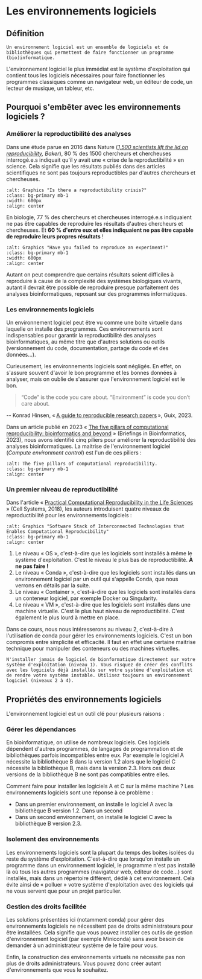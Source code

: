 # Les environnements logiciels

## Définition

```{note}
Un environnement logiciel est un ensemble de logiciels et de bibliothèques qui permettent de faire fonctionner un programme (bio)informatique.
```

L'environnement logiciel le plus immédiat est le système d'exploitation qui contient tous les logiciels nécessaires pour faire fonctionner les programmes classiques comme un navigateur web, un éditeur de code, un lecteur de musique, un tableur, etc.


## Pourquoi s'embêter avec les environnements logiciels ?

### Améliorer la reproductibilité des analyses

Dans une étude parue en 2016 dans Nature (*[1,500 scientists lift the lid on reproducibility](https://www.nature.com/articles/533452a), Baker*), 80 % des 1500 chercheurs et chercheuses interrogé.e.s indiquait qu'il y avait une « crise de la reproductibilité » en science. Cela signifie que les résultats publiés dans des articles scientifiques ne sont pas toujours reproductibles par d'autres chercheurs et chercheuses.

```{image} img/baker_nature_2016_1.jpg
:alt: Graphics "Is there a reproductibility crisis?"
:class: bg-primary mb-1
:width: 600px
:align: center
```

En biologie, 77 % des chercheurs et chercheuses interrogé.e.s indiquaient ne pas être capables de reproduire les résultats d'autres chercheurs et chercheuses. Et **60 % d'entre eux et elles indiquaient ne pas être capable de reproduire leurs propres résultats** !

```{image} img/baker_nature_2016_2.jpg
:alt: Graphics "Have you failed to reproduce an experiment?"
:class: bg-primary mb-1
:width: 600px
:align: center
```

Autant on peut comprendre que certains résultats soient difficiles à reproduire à cause de la complexité des systèmes biologiques vivants, autant il devrait être possible de reproduire presque parfaitement des analyses bioinformatiques, reposant sur des programmes informatiques.

### Les environnements logiciels

Un environnement logiciel peut être vu comme une boite virtuelle dans laquelle on installe des programmes. Ces environnements sont indispensables pour garantir la reproductibilité des analyses bioinformatiques, au même titre que d'autres solutions ou outils (versionnement du code, documentation, partage du code et des données...).

Curieusement, les environnements logiciels sont négligés. En effet, on s'assure souvent d'avoir le bon programme et les bonnes données à analyser, mais on oublie de s'assurer que l'environnement logiciel est le bon.

> “Code” is the code you care about. “Environment” is code you don’t care about.

-- Konrad Hinsen, « [A guide to reproducible research papers](https://hpc.guix.info/blog/2023/06/a-guide-to-reproducible-research-papers/) », Guix, 2023.


Dans un article publié en 2023 « [The five pillars of computational reproducibility: bioinformatics and beyond](https://academic.oup.com/bib/article/24/6/bbad375/7326135) » (Briefings in Bioinformatics, 2023), nous avons identifié cinq piliers pour améliorer la reproductibilité des analyses bioinformatiques. La maitrise de l'environnement logiciel (*Compute environment control*) est l'un de ces piliers :

```{image} img/ziemann_bib_2023.png
:alt: The five pillars of computational reproducibility.
:class: bg-primary mb-1
:align: center
```


### Un premier niveau de reproductibilité

Dans l'article « [Practical Computational Reproducibility in the Life Sciences](https://doi.org/10.1016/j.cels.2018.03.014) » (Cell Systems, 2018), les auteurs introduisent quatre niveaux de reproductibilité pour les environnements logiciels :

```{image} img/grunning_cell_systems_2018.png
:alt: Graphics "Software Stack of Interconnected Technologies that Enables Computational Reproducibility"
:class: bg-primary mb-1
:align: center
```

1. Le niveau « OS », c'est-à-dire que les logiciels sont installés à même le système d'exploitation. C'est le niveau le plus bas de reproductibilité. **À ne pas faire !**
2. Le niveau « Conda », c'est-à-dire que les logiciels sont installés dans un environnement logiciel par un outil qui s'appelle Conda, que nous verrons en détails par la suite.
3. Le niveau « Container », c'est-à-dire que les logiciels sont installés dans un conteneur logiciel, par exemple Docker ou Singularity.
4. Le niveau « VM », c'est-à-dire que les logiciels sont installés dans une machine virtuelle. C'est le plus haut niveau de reproductibilité. C'est également le plus lourd à mettre en place.

Dans ce cours, nous nous intéresserons au niveau 2, c'est-à-dire à l'utilisation de conda pour gérer les environnements logiciels. C'est un bon compromis entre simplicité et efficacité. Il faut en effet une certaine maitrise technique pour manipuler des conteneurs ou des machines virtuelles.

```{warning}
N'installer jamais de logiciel de bionformatique directement sur votre système d'exploitation (niveau 1). Vous risquez de créer des conflits avec les logiciels déjà installés sur votre système d'exploitation et de rendre votre système instable. Utilisez toujours un environnement logiciel (niveaux 2 à 4).
```

## Propriétés des environnements logiciels

L'environnement logiciel est un outil clé pour plusieurs raisons :

### Gérer les dépendances

En bioinformatique, on utilise de nombreux logiciels. Ces logiciels dépendent d'autres programmes, de langages de programmation et de bibliothèques parfois incompatibles entre eux. Par exemple le logiciel A nécessite la bibliothèque B dans la version 1.2 alors que le logiciel C nécessite la bibliothèque B, mais dans la version 2.3. Hors ces deux versions de la bibliothèque B ne sont pas compatibles entre elles.

Comment faire pour installer les logiciels A et C sur la même machine ? Les environnements logiciels sont une réponse à ce problème :
- Dans un premier environnement, on installe le logiciel A avec la bibliothèque B version 1.2. Dans un second 
- Dans un second environnement, on installe le logiciel C avec la bibliothèque B version 2.3.


### Isolement des environnements

Les environnements logiciels sont la plupart du temps des boites isolées du reste du système d'exploitation. C'est-à-dire que lorsqu'on installe un programme dans un environnement logiciel, le programme n'est pas installé là où tous les autres programmes (navigateur web, éditeur de code...) sont installés, mais dans un répertoire différent, dédié à cet environnement. Cela évite ainsi de « polluer » votre système d'exploitation avec des logiciels qui ne vous servent que pour un projet particulier.


### Gestion des droits facilitée

Les solutions présentées ici (notamment conda) pour gérer des environnements logiciels ne nécessitent pas de droits administrateurs pour être installées. Cela signifie que vous pouvez installer ces outils de gestion d'environnement logiciel (par exemple Miniconda) sans avoir besoin de demander à un administrateur système de le faire pour vous.

Enfin, la construction des environnements virtuels ne nécessite pas non plus de droits administrateurs. Vous pouvez donc créer autant d'environnements que vous le souhaitez.

